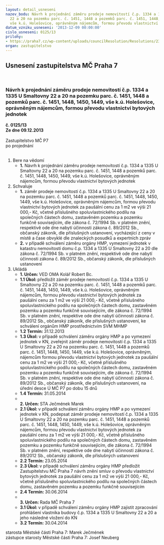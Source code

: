 ```yaml
---
layout: detail_usneseni
nazev_bodu: Návrh k projednání záměru prodeje nemovitostí č.p. 1334 a 1335 U Smaltovny
  22 a 20 na pozemku parc. č. 1451, 1448 a pozemků parc. č. 1451, 1448, 1450, 1449,
  vše k.ú. Holešovice, oprávněným nájemcům, formou převodu vlastnictví bytových jednotek
datum_vzniku_usneseni: '2013-12-09 00:00:00'
cislo_usneseni: 0125/13
prilohy:
- https://praha7.cz/wp-content/uploads/councilResolution/Resolutions/23221/8-13-priloha_6_0966r13.doc
organ: zastupitelstvo
---
```

<div id="ucUsn_pList" class="usn">
	<span><h2>Usnesení zastupitelstva MČ Praha 7 </h2>
<br></span><div class="standBody">
<span><h3>Návrh k projednání záměru prodeje nemovitostí č.p. 1334 a 1335 U Smaltovny 22 a 20 na pozemku parc. č. 1451, 1448 a pozemků parc. č. 1451, 1448, 1450, 1449, vše k.ú. Holešovice, oprávněným nájemcům, formou převodu vlastnictví bytových jednotek</h3></span><div class="center">
		<strong>č. 0125/13</strong><br>
	</div>
<div class="center">
		<strong>Ze dne 09.12.2013</strong><br><br>
	</div>Zastupitelstvo MČ P7<br> po projednání<br><br><ol>
<li>Bere na vědomí<ul><li>
<strong>1.</strong> Návrh k projednání záměru prodeje nemovitostí č.p. 1334 a 1335 U Smaltovny 22 a 20 na pozemku parc. č. 1451, 1448 a pozemků parc. č. 1451, 1448, 1450, 1449, vše k.ú. Holešovice, oprávněným nájemcům, formou převodu vlastnictví bytových jednotek</li></ul>
</li>
<li>Schvaluje<ul>
<li>
<strong>1.</strong> záměr prodeje nemovitostí č.p. 1334 a 1335 U Smaltovny 22 a 20 na pozemku parc. č. 1451, 1448 a pozemků parc. č. 1451, 1448, 1450, 1449, vše k.ú. Holešovice, oprávněným nájemcům, formou převodu vlastnictví bytových jednotek za paušální cenu za 1 m2 ve výši 21 000,- Kč, včetně příslušného spoluvlastnického podílu na společných částech domu, zastavěném pozemku  a pozemku funkčně souvisejícím, dle zákona č. 72/1994 Sb. v platném znění, respektivě ode dne nabytí účinnosti zákona č. 89/2012 Sb., občanský zákoník,  dle příslušných ustanovení, vycházející z ceny v místě a čase obvyklé dle znaleckých posudků a expertních zpráv</li>
<li>
<strong>2.</strong> v případě schválení záměru orgány HMP, vymezení jednotek v katastru nemovitostí domu č.p. 1334 a 1335 U Smaltovny 22 a 20 dle zákona č. 72/1994 Sb. v platném znění, respektivě ode dne nabytí účinnosti zákona č. 89/2012 Sb., občanský zákoník, dle příslušných ustanovení            </li>
</ul>
</li>
<li>Ukládá<ul>
<li>
<strong>1. Určen: </strong>VED OMA Kolář Robert Bc.</li>
<li>
<strong>1.1 Úkol: </strong>předložit záměr prodeje nemovitostí č.p. 1334 a 1335 U Smaltovny 22 a 20 na pozemku parc. č. 1451, 1448 a pozemků parc. č. 1451, 1448, 1450, 1449, vše k.ú. Holešovice, oprávněným nájemcům, formou převodu vlastnictví bytových jednotek za paušální cenu za 1 m2 ve výši 21 000,- Kč, včetně příslušného spoluvlastnického podílu na společných částech domu, zastavěném pozemku a pozemku funkčně souvisejícím, dle zákona  č. 72/1994 Sb. v platném znění, respektive ode dne nabytí účinnosti zákona č. 89/2012 Sb., občanský zákoník, dle příslušných ustanovení, ke schválení orgánům HMP prostřednictvím SVM MHMP</li>
<li>
<strong>1.2 Termín: </strong>31.12.2013</li>
<li>
<strong>1.3 Úkol: </strong>v případě schválení záměru orgány HMP a po vymezení jednotek v KN, zveřejnit záměr prodeje nemovitostí č.p. 1334 a 1335 U Smaltovny 22 a 20 na pozemku parc. č. 1451, 1448 a pozemků parc. č. 1451, 1448, 1450, 1449, vše k.ú. Holešovice, oprávněným, nájemcům formou převodu vlastnictví bytových jednotek za paušální cenu za 1 m2 ve výši 21 000,- Kč, včetně příslušného spoluvlastnického podílu na společných částech domu, zastavěném pozemku a pozemku funkčně souvisejícím, dle zákona  č. 72/1994 Sb. v platném znění, respektive ode dne nabytí účinnosti zákona č. 89/2012 Sb., občanský zákoník, dle příslušných ustanovení, na úřední desce Ú MČ P7 po dobu 15 dnů</li>
<li>
<strong>1.4 Termín: </strong>31.05.2014</li>
<li>
<strong><br>2. Určen: </strong>STA Ječmének Marek</li>
<li>
<strong>2.1 Úkol: </strong>v případě schválení záměru orgány HMP a po vymezení jednotek v KN, podepsat záměr prodeje nemovitostí č.p. 1334 a 1335 U Smaltovny 22 a 20 na pozemku parc. č. 1451, 1448 a pozemků parc. č. 1451, 1448, 1450, 1449, vše k.ú. Holešovice, oprávněným nájemcům, formou převodu vlastnictví bytových jednotek za paušální cenu za 1 m2 ve výši 21 000,- Kč, včetně příslušného spoluvlastnického podílu na společných částech domu, zastavěném pozemku a pozemku funkčně souvisejícím, dle zákona  č. 72/1994 Sb. v platném znění, respektive ode dne nabytí účinnosti zákona č. 89/2012 Sb., občanský zákoník, dle příslušných ustanovení</li>
<li>
<strong>2.2 Termín: </strong>23.05.2014</li>
<li>
<strong>2.3 Úkol: </strong>v případě schválení záměru orgány HMP předložit Zastupitelstvu MČ Praha 7 návrh znění smluv o převodu vlastnictví bytových jednotek za paušální cenu za 1 m2 ve výši 21 000,- Kč, včetně příslušného spoluvlastnického podílu na společných částech domu, zastavěném pozemku a pozemku funkčně souvisejícím</li>
<li>
<strong>2.4 Termín: </strong>30.06.2014</li>
<li>
<strong><br>3. Určen: </strong>Rada MČ Praha 7</li>
<li>
<strong>3.1 Úkol: </strong>v případě schválení záměru orgány HMP zajistit zpracování prohlášení vlastníka budovy č.p. 1334 a 1335 U Smaltovny 22 a 20 a jeho následné vložení do KN</li>
<li>
<strong>3.2 Termín: </strong>30.04.2014</li>
</ul>
</li>
</ol>starosta Městské části Praha 7: Marek Ječmének<br>zástupce starosty Městské části Praha 7: Josef Neuberg
</div>
</div>